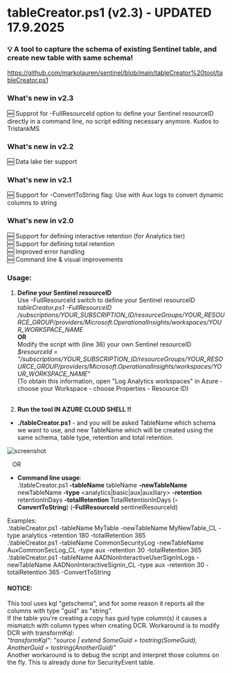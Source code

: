 # tableCreator.ps1 (v2.3) - UPDATED 17.9.2025
### 💡 A tool to capture the schema of existing Sentinel table, and create new table with same schema!
https://github.com/markolauren/sentinel/blob/main/tableCreator%20tool/tableCreator.ps1

### What's new in v2.3
🆕 Supprot for -FullResourceId option to define your Sentinel resourceID directly in a command line, no script editing necessary anymore. Kudos to TristankMS <br/> 

### What's new in v2.2
🆕 Data lake tier support <br/> 

### What's new in v2.1
🆕 Support for -ConvertToString flag: Use with Aux logs to convert dynamic columns to string <br/> 

### What's new in v2.0
🆕 Support for defining interactive retention (for Analytics tier) <br/>
🆕 Support for defining total retention <br/>
🆕 Improved error handling <br/>
🆕 Command line & visual improvements <br/>

### Usage:

1) **Define your Sentinel resourceID**  <br/>
Use -FullResourceId switch to define your Sentinel resourceID <br/>
_tableCreator.ps1 -FullResourceID /subscriptions/YOUR_SUBSCRIPTION_ID/resourceGroups/YOUR_RESOURCE_GROUP/providers/Microsoft.OperationalInsights/workspaces/YOUR_WORKSPACE_NAME_ <br/>
**OR** <br/>
Modify the script with (line 36) your own Sentinel resourceID <br/>
_$resourceId = "/subscriptions/YOUR_SUBSCRIPTION_ID/resourceGroups/YOUR_RESOURCE_GROUP/providers/Microsoft.OperationalInsights/workspaces/YOUR_WORKSPACE_NAME"_ <br/>
 (To obtain this information, open "Log Analytics workspaces" in Azure - choose your Workspace - choose Properties - Resource ID)<br/><br/>

2) **Run the tool IN AZURE CLOUD SHELL !!**

- **./tableCreator.ps1** - and you will be asked TableName which schema we want to use, and new TableName which will be created using the same schema, table type, retention and total retention.

![screenshot](https://github.com/user-attachments/assets/951c0756-0bf8-474f-9712-9308c066d879)

&nbsp;&nbsp;&nbsp;OR

- **Command line usage**:<br/>
.\tableCreator.ps1 **-tableName** tableName **-newTableName** newTableName **-type** <analytics|basic|aux|auxiliary> **-retention** retentionInDays **-totalRetention** TotalRetentionInDays (**-ConvertToString**) (**-FullResourceId** sentinelResourceId)<br/>

Examples: <br/>
.\tableCreator.ps1 -tableName MyTable -newTableName MyNewTable_CL -type analytics -retention 180 -totalRetention 365 <br/>
.\tableCreator.ps1 -tableName CommonSecurityLog -newTableName AuxCommonSecLog_CL -type aux -retention 30 -totalRetention 365 <br/>
.\tableCreator.ps1 -tableName AADNonInteractiveUserSignInLogs -newTableName AADNonInteractiveSignin_CL -type aux -retention 30 -totalRetention 365 -ConvertToString <br/>


#### NOTICE: 
This tool uses kql "getschema", and for some reason it reports all the columns with type "guid" as "string". <br/>
If the table you're creating a copy has guid type column(s) it causes a mismatch with column types when creating DCR. Workaround is to modify DCR with transformKql:<br/>
_"transformKql": "source | extend SomeGuid = tostring(SomeGuid), AnotherGuid = tostring(AnotherGuid)"_ <br/>
Another workaround is to debug the script and interpret those columns on the fly. This is already done for SecurityEvent table. 
